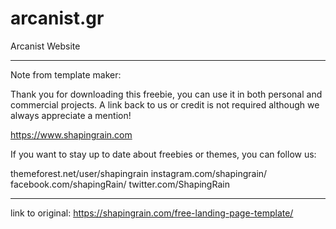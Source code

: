 # arcanist.gr
Arcanist Website
________________


Note from template maker:

Thank you for downloading this freebie, you can use it in both personal and commercial projects.
A link back to us or credit is not required although we always appreciate a mention!

https://www.shapingrain.com

If you want to stay up to date about freebies or themes, you can follow us:

themeforest.net/user/shapingrain
instagram.com/shapingrain/
facebook.com/shapingRain/
twitter.com/ShapingRain

___

link to original: https://shapingrain.com/free-landing-page-template/